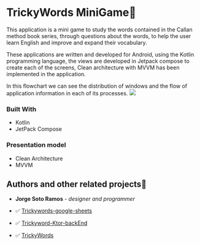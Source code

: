 # TrickyWords MiniGame:iphone:

This application is a mini game to study the words contained in the Callan method book series, through questions about the words, to help the user learn English and improve and expand their vocabulary.

These applications are written and developed for Android, using the Kotlin programming language, the views are developed in Jetpack compose to create each of the screens, Clean architecture with MVVM has been implemented in the application.

In this flowchart we can see the distribution of windows and the flow of application information in each of its processes.
<image src="https://github.com/Jesr2104/TrickyWords_MiniGame/blob/495f0d8e859377b0ef6f90a6c99fe3a72c440c5a/resource-image/TrickyWords.png"/>
### Built With
- Kotlin
- JetPack Compose

### Presentation model
- Clean Architecture
- MVVM

## Authors and other related projects:memo:

- **Jorge Soto Ramos** - *designer and programmer*

- :white_check_mark: <a href="https://github.com/Jesr2104/Trickywords-google-sheets">Trickywords-google-sheets</a>
- :white_check_mark: <a href="https://github.com/Jesr2104/Trickyword-Ktor-backEnd"> Trickyword-Ktor-backEnd </a>
- :white_check_mark: <a href="https://github.com/Jesr2104/TrickyWords">TrickyWords</a>
